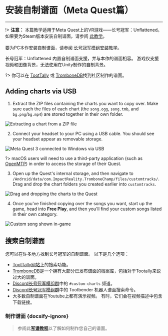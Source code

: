 # 安装自制谱面（Meta Quest篇）

---

!> **注意：** 本篇教学适用于Meta Quest上的VR游戏——长号冠军：Unflattened。 如果要为Steam版本安装自制谱面，请参阅 [此教学](installing-songs-steamvr)。<br><br>要为PC本作安装自制谱面，请参阅 [长号冠军模组安装教学](installing-r2modman)。

长号冠军：Unflattened 内置自制谱面支援，并与本作的谱面相容。 游戏仅支援视频和图像背景，无法使用在Unity制作的自制背景。

?> 你可以在 [TootTally](https://toottally.com/) 或 [TromboneDB](https://tc-mods.github.io/TromboneDB/)找到社区制作的谱面。

## Adding charts via USB

1. Extract the ZIP files containing the charts you want to copy over. Make sure each the files of each chart (the `song.ogg`, `song.tmb`, and `bg.png`/`bg.mp4`) are stored together in their own folder.

![Extracting a chart from a ZIP file](../docs/files/vr/questextract.png)

2. Connect your headset to your PC using a USB cable. You should see your headset appear as removable storage.

![Meta Quest 3 connected to Windows via USB](../docs/files/vr/questusbconnected.png)

?> macOS users will need to use a third-party application (such as [OpenMTP](https://openmtp.ganeshrvel.com)) in order to access the storage of their Quest.

3. Open up the Quest's internal storage, and then navigate to `/Android/data/com.ImpactReality.TromboneChamp/files/customtracks/`. Drag and drop the chart folders you created earlier into `customtracks`.

![Drag and dropping the charts to the Quest](../docs/files/vr/questdraganddrop.png)

4. Once you've finished copying over the songs you want, start up the game, head into **Free Play**, and then you'll find your custom songs listed in their own category.

![Custom song shown in-game](../docs/files/vr/ingamequest.png)

## 搜索自制谱面

您可以在许多地方找到长号冠军的自制谱面。 以下是几个选项：

- [TootTally网站](https://toottally.com/search/)上的搜索功能。
- [TromboneDB](https://tc-mods.github.io/TromboneDB/)是一个拥有大部分已发布谱面的档案库，包括对于Tootally来说过大的谱面。
- [Discord长号冠军模组群](https://discord.gg/KVzKRsbetJ)中的 `#custom-charts` 频道。
- [Discord长号冠军模组群](https://discord.gg/KVzKRsbetJ)中的 Tootbender 机器人谱面搜索命令。
- 大多数自制谱面在Youtube上都有演示视频。 有时，它们会在视频描述中包含下载链接。

### 制作谱面 {docsify-ignore}

> 参阅此[**写谱教程**](creating-charts)以了解如何制作您自己的谱面。
